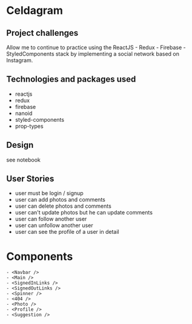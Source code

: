 # Celdagram

## Project challenges

Allow me to continue to practice using the ReactJS - Redux - Firebase - StyledComponents stack by implementing a social network based on Instagram.

## Technologies and packages used

- reactjs
- redux
- firebase
- nanoid
- styled-components
- prop-types

## Design

see notebook

## User Stories

- user must be login / signup
- user can add photos and comments
- user can delete photos and comments
- user can't update photos but he can update comments
- user can follow another user
- user can unfollow another user
- user can see the profile of a user in detail

# Components

```
- <Navbar />
- <Main />
- <SignedInLinks />
- <SignedOutLinks />
- <Spinner />
- <404 />
- <Photo />
- <Profile />
- <Suggestion />
```
